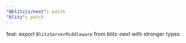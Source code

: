 ```yaml
---
"@blitzjs/next": patch
"blitz": patch
---
```


feat: export `BlitzServerMiddleware` from blitz-next with stronger types
